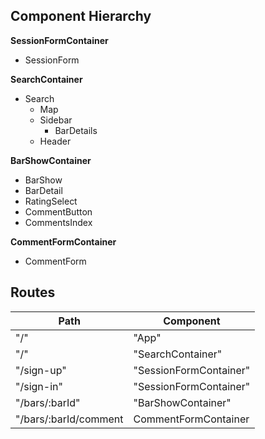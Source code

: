 ## Component Hierarchy

**SessionFormContainer**
 - SessionForm

**SearchContainer**
 - Search
    - Map
    - Sidebar
      - BarDetails
    - Header


**BarShowContainer**
 - BarShow
 - BarDetail
 - RatingSelect
 - CommentButton
 - CommentsIndex

**CommentFormContainer**
 - CommentForm

## Routes

|Path   | Component   |
|-------|-------------|
| "/" | "App" |
| "/" | "SearchContainer"
| "/sign-up" | "SessionFormContainer" |
| "/sign-in" | "SessionFormContainer" |
| "/bars/:barId" | "BarShowContainer" |
| "/bars/:barId/comment | CommentFormContainer |
